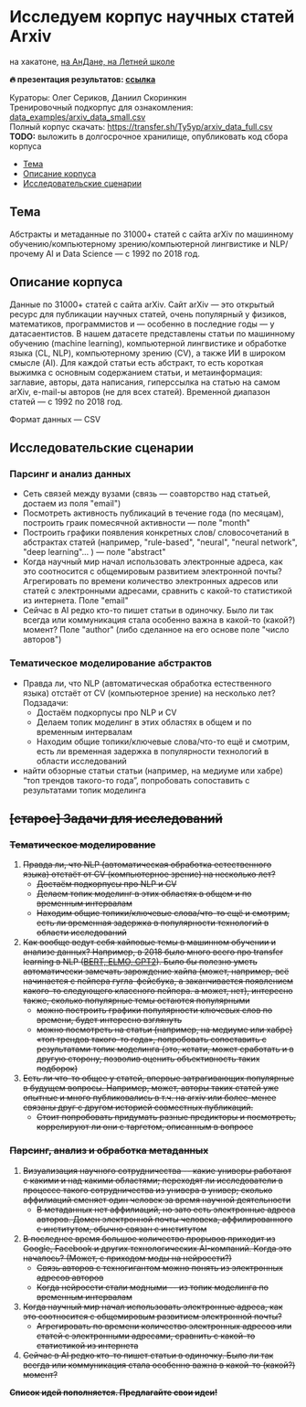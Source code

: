 # Исследуем корпус научных статей Arxiv
на хакатоне, [на АнДане, на Летней школе](https://letnyayashkola.org/andan/)

**🔥 презентация результатов: [ссылка](https://docs.google.com/presentation/d/e/2PACX-1vRoOlAfA2eQ2_0XPdL30cxxz4tVRicYEUsgQDTDBswwt1K7MrH1Ub72BpUEDmzFdrrowtNBJ1aDFBHm/pub?start=false&loop=false&delayms=60000)**

Кураторы: Олег Сериков, Даниил Скоринкин  
Тренировочный подкорпус для ознакомления: [data_examples/arxiv_data_small.csv](https://github.com/andan2019sysblockhackathon-arxivtask/arxivTask/blob/master/data_examples/arxiv_data_small.csv)  
Полный корпус скачать: https://transfer.sh/Ty5yp/arxiv_data_full.csv **TODO:** выложить в долгосрочное хранилище, опубликовать код сбора корпуса


* [Тема](https://github.com/andan2019sysblockhackathon-arxivtask/arxivTask#тема)
* [Описание корпуса](https://github.com/andan2019sysblockhackathon-arxivtask/arxivTask#Описание-корпуса)
* [Исследовательские сценарии](https://github.com/andan2019sysblockhackathon-arxivtask/arxivTask#ЗИсследовательские-сценарии)


## Тема

Абстракты и метаданные по 31000+ статей с сайта arXiv по машинному обучению/компьютерному зрению/компьютерной лингвистике и NLP/прочему AI и Data Science — с 1992 по 2018 год.


## Описание корпуса
<!-- (версия 1.0) -->

Данные по 31000+ статей с сайта arXiv. Сайт arXiv — это открытый ресурс для публикации научных статей, очень популярный у физиков, математиков, программистов и — особенно в последние годы — у датасаентистов. В нашем датасете представлены статьи по машинному обучению (machine learning), компьютерной лингвистике и обработке языка (CL, NLP), компьютерному зрению (CV), а также ИИ в широком смысле (AI). Для каждой статьи есть абстракт, то есть короткая выжимка с основным содержанием статьи, и метаинформация: заглавие, авторы, дата написания, гиперссылка на статью на самом arXiv, e-mail-ы авторов (не для всех статей). Временной диапазон статей — с 1992 по 2018 год. 

Формат данных — CSV


## Исследовательские сценарии

### Парсинг и анализ данных
* Сеть связей между вузами (связь — соавторство над статьей, достаем из поля "email")
* Посмотреть активность публикаций в течение года (по месяцам), построить граик помесячной активности — поле "month"
* Построить графики появления конкретных слов/ словосочетаний в абстрактах статей (например, "rule-based", "neural", "neural network", "deep learning"... ) — поле "abstract"
* Когда научный мир начал использовать электронные адреса, как это соотносится с общемировым развитием электронной почты? Агрегировать по времени количество электронных адресов или статей с электронными адресами, сравнить с какой-то статистикой из интернета. Поле "email"
* Сейчас в AI редко кто-то пишет статьи в одиночку. Было ли так всегда или коммуникация стала особенно важна в какой-то (какой?) момент? Поле "author" (либо сделанное на его основе поле "число авторов")

### Тематическое моделирование абстрактов
* Правда ли, что NLP (автоматическая обработка естественного языка) отстаёт от CV (компьютерное зрение) на несколько лет? Подзадачи: 
  * Достаём подкорпусы про NLP и CV
  * Делаем топик моделинг в этих областях в общем и по временным интервалам
  * Находим общие топики/ключевые слова/что-то ещё и смотрим, есть ли временная задержка в популярности технологий в области исследований
* найти обзорные статьи статьи (например, на медиуме или хабре) “топ трендов такого-то года”, попробовать сопоставить с результатами топик моделинга

## ~~[старое] Задачи для исследований~~

### ~~Тематическое моделирование~~
1. ~~Правда ли, что NLP (автоматическая обработка естественного языка) отстаёт от CV (компьютерное зрение) на несколько лет?~~
    *   ~~Достаём подкорпусы про NLP и CV~~
    *   ~~Делаем топик моделинг в этих областях в общем и по временным интервалам~~
    *   ~~Находим общие топики/ключевые слова/что-то ещё и смотрим, есть ли временная задержка в популярности технологий в области исследований~~
1. ~~Как вообще ведут себя хайповые темы в машинном обучении и анализе данных? Например, в 2018 было много всего про transfer learning в NLP ([BERT, ELMO, GPT2](http://jalammar.github.io/illustrated-bert)). Было бы полезно уметь автоматически замечать зарождение хайпа (может, например, всё начинается с пейпера гугла-фейсбука, а заканчивается появлением какого-то следующего классного пейпера. а может, нет), интересно также, сколько популярные темы остаются популярными~~
    *   ~~можно построить графики популярности ключевых слов по времени, будет интересно взглянуть~~
    *   ~~можно посмотреть на статьи (например, на медиуме или хабре) «топ трендов такого-то года», попробовать сопоставить с результатами топик моделинга (это, кстати, может сработать и в другую сторону, позволив оценить объективность таких подборок)~~
1. ~~Есть ли что-то общее у статей, впервые затрагивающих популярные в будущем вопросы. Например, может, авторы таких статей уже опытные и много публиковались в т.ч. на arxiv или более-менее связаны друг с другом историей совместных публикаций.~~
    *   ~~Стоит попробовать придумать разные предикторы и посмотреть, коррелируют ли они с таргетом, описанным в вопросе~~


### ~~Парсинг, анализ и обработка метаданных~~

1. ~~Визуализация научного сотрудничества -- какие универы работают с какими и над какими областями; переходят ли исследователи в процессе такого сотрудничества из универа в универ; сколько аффилиаций сменяет один человек за время научной деятельности~~
    *   ~~В метаданных нет аффилиаций, но зато есть электронные адреса авторов. Домен электронной почты человека, аффилированного с институтом, обычно связан с институтом~~
1. ~~В последнее время большое количество прорывов приходит из Google, Facebook и других технологических AI-компаний. Когда это началось? (Может, с приходом моды на нейросети?)~~
    *   ~~Связь авторов с техногигантом можно понять из электронных адресов авторов~~
    *   ~~Когда нейросети стали модными -- из топик моделинга по временным интервалам~~
1. ~~Когда научный мир начал использовать электронные адреса, как это соотносится с общемировым развитием электронной почты?~~
    *   ~~Агрегировать по времени количество электронных адресов или статей с электронными адресами, сравнить с какой-то статистикой из интернета~~
1. ~~Сейчас в AI редко кто-то пишет статьи в одиночку. Было ли так всегда или коммуникация стала особенно важна в какой-то (какой?) момент?~~

<!-- Куда делись мемы про from xgboost import * ?-->

**~~Список идей пополняется. Предлагайте свои идеи!~~**
